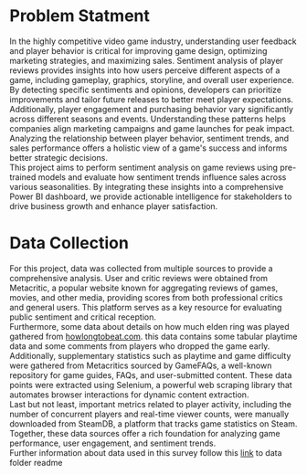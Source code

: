 # Problem Statment
In the highly competitive video game industry, understanding user feedback and player behavior is critical for improving game design, optimizing marketing strategies, and maximizing sales. Sentiment analysis of player reviews provides insights into how users perceive different aspects of a game, including gameplay, graphics, storyline, and overall user experience. By detecting specific sentiments and opinions, developers can prioritize improvements and tailor future releases to better meet player expectations.
<br>
Additionally, player engagement and purchasing behavior vary significantly across different seasons and events. Understanding these patterns helps companies align marketing campaigns and game launches for peak impact. Analyzing the relationship between player behavior, sentiment trends, and sales performance offers a holistic view of a game's success and informs better strategic decisions.
<br>
This project aims to perform sentiment analysis on game reviews using pre-trained models and evaluate how sentiment trends influence sales across various seasonalities. By integrating these insights into a comprehensive Power BI dashboard, we provide actionable intelligence for stakeholders to drive business growth and enhance player satisfaction.
<br>
# Data Collection
For this project, data was collected from multiple sources to provide a comprehensive analysis. User and critic reviews were obtained from Metacritic, a popular website known for aggregating reviews of games, movies, and other media, providing scores from both professional critics and general users. This platform serves as a key resource for evaluating public sentiment and critical reception.
<br>
Furthermore, some data about details on how much elden ring was played gathered from [howlongtobeat.com](https://howlongtobeat.com). this data contains some tabular playtime data and some comments from players who dropped the game early.
<br>
Additionally, supplementary statistics such as playtime and game difficulty were gathered from Metacritics sourced by GameFAQs, a well-known repository for game guides, FAQs, and user-submitted content. These data points were extracted using Selenium, a powerful web scraping library that automates browser interactions for dynamic content extraction.
<br>
Last but not least, important metrics related to player activity, including the number of concurrent players and real-time viewer counts, were manually downloaded from SteamDB, a platform that tracks game statistics on Steam. Together, these data sources offer a rich foundation for analyzing game performance, user engagement, and sentiment trends. <br>
Further information about data used in this survey follow this [link](https://github.com/MeysamAgah/Projects/blob/main/Elden_Ring_game_analysis/Data/README.md) to data folder readme
